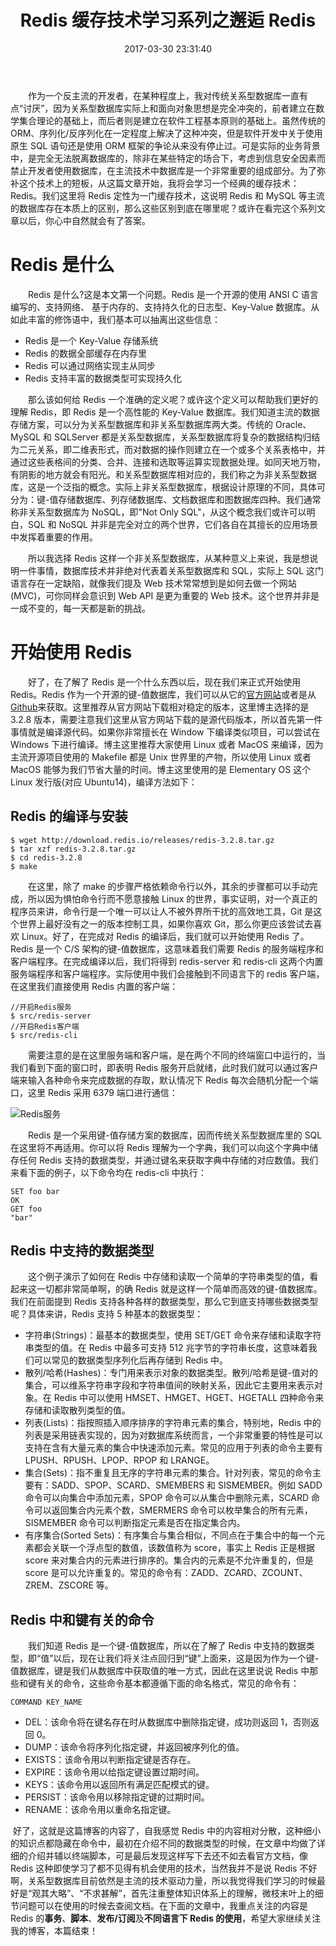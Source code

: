 ﻿---
description: 这篇文章介绍了对传统关系型数据库的一些看法，引入了学习 Redis 缓存技术的决定。详细解释了 Redis 的定义、特点和优势，以及如何开始使用
  Redis，包括编译和安装步骤。进一步介绍了 Redis 中支持的数据类型，如字符串、散列、列表、集合和有序集合，以及与键相关的命令。最后，作者强调了在学习技术时注重整体理解，留下细节问题在实际使用时查阅文档的重要性，并展望了对
  Redis 的事务、脚本、发布/订阅和多语言使用的关注。
slug: 3032366281
abbrlink: 3032366281
categories:
- 数据存储
date: 2017-03-30 23:31:40
tags:
- Redis
- 缓存
- 数据库
- 笔记
title: Redis 缓存技术学习系列之邂逅 Redis
---

&emsp;&emsp;作为一个反主流的开发者，在某种程度上，我对传统关系型数据库一直有点“讨厌”，因为关系型数据库实际上和面向对象思想是完全冲突的，前者建立在数学集合理论的基础上，而后者则是建立在软件工程基本原则的基础上。虽然传统的 ORM、序列化/反序列化在一定程度上解决了这种冲突，但是软件开发中关于使用原生 SQL 语句还是使用 ORM 框架的争论从来没有停止过。可是实际的业务背景中，是完全无法脱离数据库的，除非在某些特定的场合下，考虑到信息安全因素而禁止开发者使用数据库，在主流技术中数据库是一个非常重要的组成部分。为了弥补这个技术上的短板，从这篇文章开始，我将会学习一个经典的缓存技术：Redis。我们这里将 Redis 定性为一门缓存技术，这说明 Redis 和 MySQL 等主流的数据库存在本质上的区别，那么这些区别到底在哪里呢？或许在看完这个系列文章以后，你心中自然就会有了答案。

<!--more-->

# Redis 是什么
&emsp;&emsp;Redis 是什么?这是本文第一个问题。Redis 是一个开源的使用 ANSI C 语言编写的、支持网络、 基于内存的、支持持久化的日志型、Key-Value 数据库。从如此丰富的修饰语中，我们基本可以抽离出这些信息：

* Redis 是一个 Key-Value 存储系统
* Redis 的数据全部缓存在内存里
* Redis 可以通过网络实现主从同步
* Redis 支持丰富的数据类型可实现持久化

  那么该如何给 Redis 一个准确的定义呢？或许这个定义可以帮助我们更好的理解 Redis，即 Redis 是一个高性能的 Key-Value 数据库。我们知道主流的数据存储方案，可以分为关系型数据库和非关系型数据库两大类。传统的 Oracle、MySQL 和 SQLServer 都是关系型数据库，关系型数据库将复杂的数据结构归结为二元关系，即二维表形式，而对数据的操作则建立在一个或多个关系表格中，并通过这些表格间的分类、合并、连接和选取等运算实现数据处理。如同天地万物，有阴影的地方就会有阳光。和关系型数据库相对应的，我们称之为非关系型数据库，这是一个泛指的概念。实际上非关系型数据库，根据设计原理的不同，具体可分为：键-值存储数据库、列存储数据库、文档数据库和图数据库四种。我们通常称非关系型数据库为 NoSQL，即"Not Only SQL"，从这个概念我们或许可以明白，SQL 和 NoSQL 并非是完全对立的两个世界，它们各自在其擅长的应用场景中发挥着重要的作用。

  所以我选择 Redis 这样一个非关系型数据库，从某种意义上来说，我是想说明一件事情，数据库技术并非绝对代表着关系型数据库和 SQL，实际上 SQL 这门语言存在一定缺陷，就像我们提及 Web 技术常常想到是如何去做一个网站(MVC)，可你同样会意识到 Web API 是更为重要的 Web 技术。这个世界并非是一成不变的，每一天都是新的挑战。

# 开始使用 Redis
  好了，在了解了 Redis 是一个什么东西以后，现在我们来正式开始使用 Redis。Redis 作为一个开源的键-值数据库，我们可以从它的[官方网站](https://redis.io/)或者是从[Github](https://github.com/antirez/redis)来获取。这里推荐从官方网站下载相对稳定的版本，这里博主选择的是 3.2.8 版本，需要注意我们这里从官方网站下载的是源代码版本，所以首先第一件事情就是编译源代码。如果你非常擅长在 Window 下编译类似项目，可以尝试在 Windows 下进行编译。博主这里推荐大家使用 Linux 或者 MacOS 来编译，因为主流开源项目使用的 Makefile 都是 Unix 世界里的产物，所以使用 Linux 或者 MacOS 能够为我们节省大量的时间。博主这里使用的是 Elementary OS 这个 Linux 发行版(对应 Ubuntu14)，编译方法如下：



## Redis 的编译与安装

```plain
$ wget http://download.redis.io/releases/redis-3.2.8.tar.gz
$ tar xzf redis-3.2.8.tar.gz
$ cd redis-3.2.8
$ make
```
  在这里，除了 make 的步骤严格依赖命令行以外，其余的步骤都可以手动完成，所以因为惧怕命令行而不愿意接触 Linux 的世界，事实证明，对一个真正的程序员来讲，命令行是一个唯一可以让人不被外界所干扰的高效地工具，Git 是这个世界上最好没有之一的版本控制工具，如果你喜欢 Git，那么你更应该尝试去喜欢 Linux。好了，在完成对 Redis 的编译后，我们就可以开始使用 Redis 了。Redis 是一个 C/S 架构的键-值数据库，这意味着我们需要 Redis 的服务端程序和客户端程序。在完成编译以后，我们将得到 redis-server 和 redis-cli 这两个内置服务端程序和客户端程序。实际使用中我们会接触到不同语言下的 redis 客户端，在这里我们直接使用 Redis 内置的客户端：

```plain
//开启Redis服务
$ src/redis-server
//开启Redis客户端
$ src/redis-cli
```

  需要注意的是在这里服务端和客户端，是在两个不同的终端窗口中运行的，当我们看到下面的窗口时，即表明 Redis 服务开启就绪，此时我们就可以通过客户端来输入各种命令来完成数据的存取，默认情况下 Redis 每次会随机分配一个端口，这里 Redis 采用 6379 端口进行通信：

![Redis服务](https://ww1.sinaimg.cn/large/4c36074fly1fz68jad5qcj211y0laq73.jpg)

  Redis 是一个采用键-值存储方案的数据库，因而传统关系型数据库里的 SQL 在这里将不再适用。你可以将 Redis 理解为一个字典，我们可以向这个字典中储存任何 Redis 支持的数据类型，并通过键名来获取字典中存储的对应数值。我们来看下面的例子，以下命令均在 redis-cli 中执行：

```plain
SET foo bar
OK
GET foo
"bar"
```

## Redis 中支持的数据类型

  这个例子演示了如何在 Redis 中存储和读取一个简单的字符串类型的值，看起来这一切都非常简单啊，的确 Redis 就是这样一个简单而高效的键-值数据库。我们在前面提到 Redis 支持各种各样的数据类型，那么它到底支持哪些数据类型呢？具体来讲，Redis 支持 5 种基本的数据类型：

* 字符串(Strings)：最基本的数据类型，使用 SET/GET 命令来存储和读取字符串类型的值。在 Redis 中最多可支持 512 兆字节的字符串长度，这意味着我们可以常见的数据类型序列化后再存储到 Redis 中。
* 散列/哈希(Hashes)：专门用来表示对象的数据类型。散列/哈希是键-值对的集合，可以维系字符串字段和字符串值间的映射关系，因此它主要用来表示对象。在 Redis 中可以使用 HMSET、HMGET、HGET、HGETALL 四种命令来存储和读取散列类型的值。
* 列表(Lists)：指按照插入顺序排序的字符串元素的集合，特别地，Redis 中的列表是采用链表实现的，因为对数据库系统而言，一个非常重要的特性是可以支持在含有大量元素的集合中快速添加元素。常见的应用于列表的命令主要有 LPUSH、RPUSH、LPOP、RPOP 和 LRANGE。
* 集合(Sets)：指不重复且无序的字符串元素的集合。针对列表，常见的命令主要有：SADD、SPOP、SCARD、SMEMBERS 和 SISMEMBER。例如 SADD 命令可以向集合中添加元素，SPOP 命令可以从集合中删除元素，SCARD 命令可以返回集合内元素个数，SMERMERS 命令可以枚举集合的所有元素，SISMEMBER 命令可以判断指定元素是否在指定集合内。
* 有序集合(Sorted Sets)：有序集合与集合相似，不同点在于集合中的每一个元素都会关联一个浮点型的数值，该数值称为 score，事实上 Redis 正是根据 score 来对集合内的元素进行排序的。集合内的元素是不允许重复的，但是 score 是可以允许重复的。常见的命令有：ZADD、ZCARD、ZCOUNT、ZREM、ZSCORE 等。


## Redis 中和键有关的命令

  我们知道 Redis 是一个键-值数据库，所以在了解了 Redis 中支持的数据类型，即“值”以后，现在让我们将关注点回归到“键”上面来，这是因为作为一个键-值数据库，键是我们从数据库中获取值的唯一方式，因此在这里说说 Redis 中那些和键有关的命令，这些命令基本都遵循下面的命名格式，常见的命令有：

```plain
COMMAND KEY_NAME
```

* DEL：该命令将在键名存在时从数据库中删除指定键，成功则返回 1，否则返回 0。
* DUMP：该命令将序列化指定键，并返回被序列化的值。
* EXISTS：该命令用以判断指定键是否存在。
* EXPIRE：该命令用以给指定键设置过期时间。
* KEYS：该命令用以返回所有满足匹配模式的键。
* PERSIST：该命令用以移除指定键的过期时间。
* RENAME：该命令用以重命名指定键。

​        好了，这就是这篇博客的内容了，自我感觉 Redis 中的内容相对分散，这种细小的知识点都隐藏在命令中，最初在介绍不同的数据类型的时候，在文章中均做了详细的介绍并辅以终端脚本，可是最后发现这样写下去还不如去看官方文档，像 Redis 这种即使学习了都不见得有机会使用的技术，当然我并不是说 Redis 不好啊，关系型数据库目前依然是主流的技术驱动力量，所以我觉得我们学习的时候最好是“观其大略”、“不求甚解”，首先注重整体知识体系上的理解，微枝末叶上的细节问题可以在使用的时候去查阅文档。在下面的文章中，我重点关注的内容是 Redis 的**事务**、**脚本**、**发布/订阅**及**不同语言下 Redis 的使用**，希望大家继续关注我的博客，本篇结束！
